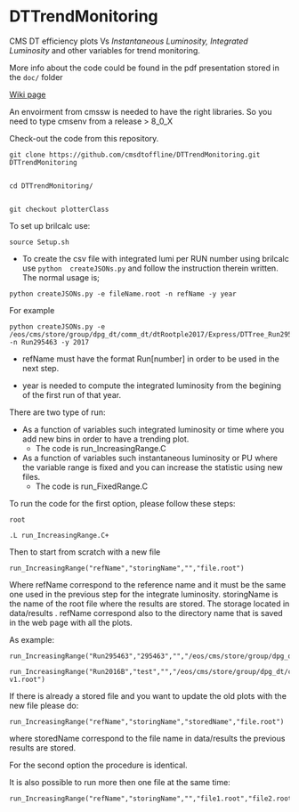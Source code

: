 # DTTrendMonitoring

CMS DT efficiency plots Vs *Instantaneous Luminosity, Integrated Luminosity* and other variables for trend monitoring.

More info about the code could be found in the pdf presentation stored in the `doc/` folder

[Wiki page](https://github.com/clacaputo/DTTrendMonitoring/wiki)


An envoirment from cmssw is needed to have the right libraries. So you need to type cmsenv from a release > 8_0_X

Check-out the code from this repository. 

```
git clone https://github.com/cmsdtoffline/DTTrendMonitoring.git DTTrendMonitoring  
```
```

cd DTTrendMonitoring/
```

```

git checkout plotterClass
```


To set up brilcalc use:

```
source Setup.sh
```

- To create the csv file with integrated lumi per RUN number using brilcalc use ``` python  createJSONs.py ``` and follow the instruction therein written. The normal usage is;


```
python createJSONs.py -e fileName.root -n refName -y year
```

For example

```
python createJSONs.py -e /eos/cms/store/group/dpg_dt/comm_dt/dtRootple2017/Express/DTTree_Run295463.root -n Run295463 -y 2017
```

- refName must have the format Run[number] in order to be used in the next step.

- year is needed to compute the integrated luminosity from the begining of the first run of that year.

There are two type of run: 
- As a function of variables such integrated luminosity or time where you add new bins in order to have a trending plot.
  - The code is run_IncreasingRange.C
- As a function of variables such instantaneous luminosity or PU where the variable range is fixed and you can increase the statistic using new files. 
  - The code is run_FixedRange.C

To run the code for the first option, please follow these steps:

```
root 

.L run_IncreasingRange.C+

```

Then to start from scratch with a new file

```
run_IncreasingRange("refName","storingName","","file.root")

```

Where refName correspond to the reference name and it must be the same one used in the previous step for the integrate luminosity. 
storingName is the name of the root file where the results are stored.
The storage located in data/results . refName correspond also to the directory name that is saved in the web page with all the plots. 

As example:

```
run_IncreasingRange("Run295463","295463","","/eos/cms/store/group/dpg_dt/comm_dt/dtRootple2017/Express/DTTree_Run295463.root")

run_IncreasingRange("Run2016B","test","","/eos/cms/store/group/dpg_dt/comm_dt/dtRootple2016/Run2016BZMu23Sep2016-v1.root")
```

If there is already a stored file and you want to update the old plots with the new file please do:

```
run_IncreasingRange("refName","storingName","storedName","file.root")

``` 

where storedName correspond to the file name in data/results the previous results are stored.

For the second option the procedure is identical.

It is also possible to run more then one file at the same time:

```
run_IncreasingRange("refName","storingName","","file1.root","file2.root","file3.root")
```